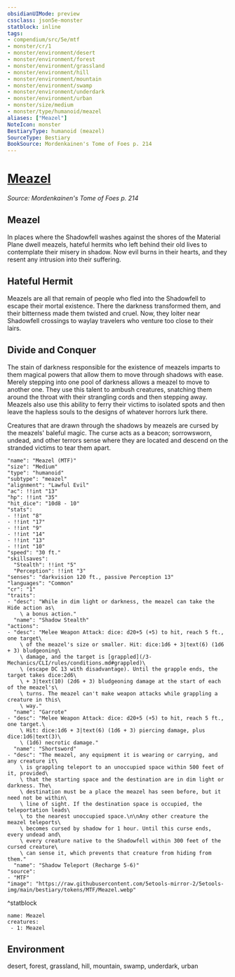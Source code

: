 ```yaml
---
obsidianUIMode: preview
cssclass: json5e-monster
statblock: inline
tags:
- compendium/src/5e/mtf
- monster/cr/1
- monster/environment/desert
- monster/environment/forest
- monster/environment/grassland
- monster/environment/hill
- monster/environment/mountain
- monster/environment/swamp
- monster/environment/underdark
- monster/environment/urban
- monster/size/medium
- monster/type/humanoid/meazel
aliases: ["Meazel"]
NoteIcon: monster
BestiaryType: humanoid (meazel)
SourceType: Bestiary
BookSource: Mordenkainen's Tome of Foes p. 214
---
```

# [Meazel](3-Mechanics\CLI\bestiary\humanoid/meazel-mtf.md)
*Source: Mordenkainen's Tome of Foes p. 214*  

## Meazel

In places where the Shadowfell washes against the shores of the Material Plane dwell meazels, hateful hermits who left behind their old lives to contemplate their misery in shadow. Now evil burns in their hearts, and they resent any intrusion into their suffering.

## Hateful Hermit

Meazels are all that remain of people who fled into the Shadowfell to escape their mortal existence. There the darkness transformed them, and their bitterness made them twisted and cruel. Now, they loiter near Shadowfell crossings to waylay travelers who venture too close to their lairs.

## Divide and Conquer

The stain of darkness responsible for the existence of meazels imparts to them magical powers that allow them to move through shadows with ease. Merely stepping into one pool of darkness allows a meazel to move to another one. They use this talent to ambush creatures, snatching them around the throat with their strangling cords and then stepping away. Meazels also use this ability to ferry their victims to isolated spots and then leave the hapless souls to the designs of whatever horrors lurk there.

Creatures that are drawn through the shadows by meazels are cursed by the meazels' baleful magic. The curse acts as a beacon; sorrowsworn, undead, and other terrors sense where they are located and descend on the stranded victims to tear them apart.

```statblock
"name": "Meazel (MTF)"
"size": "Medium"
"type": "humanoid"
"subtype": "meazel"
"alignment": "Lawful Evil"
"ac": !!int "13"
"hp": !!int "35"
"hit_dice": "10d8 - 10"
"stats":
- !!int "8"
- !!int "17"
- !!int "9"
- !!int "14"
- !!int "13"
- !!int "10"
"speed": "30 ft."
"skillsaves":
  "Stealth": !!int "5"
  "Perception": !!int "3"
"senses": "darkvision 120 ft., passive Perception 13"
"languages": "Common"
"cr": "1"
"traits":
- "desc": "While in dim light or darkness, the meazel can take the Hide action as\
    \ a bonus action."
  "name": "Shadow Stealth"
"actions":
- "desc": "Melee Weapon Attack: dice: d20+5 (+5) to hit, reach 5 ft., one target\
    \ of the meazel's size or smaller. Hit: dice:1d6 + 3|text(6) (1d6 + 3) bludgeoning\
    \ damage, and the target is [grappled](/3-Mechanics/CLI/rules/conditions.md#grappled)\
    \ (escape DC 13 with disadvantage). Until the grapple ends, the target takes dice:2d6\
    \ + 3|text(10) (2d6 + 3) bludgeoning damage at the start of each of the meazel's\
    \ turns. The meazel can't make weapon attacks while grappling a creature in this\
    \ way."
  "name": "Garrote"
- "desc": "Melee Weapon Attack: dice: d20+5 (+5) to hit, reach 5 ft., one target.\
    \ Hit: dice:1d6 + 3|text(6) (1d6 + 3) piercing damage, plus dice:1d6|text(3)\
    \ (1d6) necrotic damage."
  "name": "Shortsword"
- "desc": "The meazel, any equipment it is wearing or carrying, and any creature it\
    \ is grappling teleport to an unoccupied space within 500 feet of it, provided\
    \ that the starting space and the destination are in dim light or darkness. The\
    \ destination must be a place the meazel has seen before, but it need not be within\
    \ line of sight. If the destination space is occupied, the teleportation leads\
    \ to the nearest unoccupied space.\n\nAny other creature the meazel teleports\
    \ becomes cursed by shadow for 1 hour. Until this curse ends, every undead and\
    \ every creature native to the Shadowfell within 300 feet of the cursed creature\
    \ can sense it, which prevents that creature from hiding from them."
  "name": "Shadow Teleport (Recharge 5-6)"
"source":
- "MTF"
"image": "https://raw.githubusercontent.com/5etools-mirror-2/5etools-img/main/bestiary/tokens/MTF/Meazel.webp"
```
^statblock

```encounter-table
name: Meazel
creatures:
 - 1: Meazel
```

## Environment

desert, forest, grassland, hill, mountain, swamp, underdark, urban